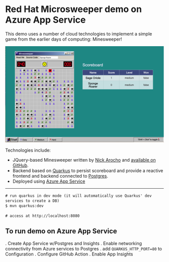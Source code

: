 Red Hat Microsweeper demo on Azure App Service
=========================

This demo uses a number of cloud technologies to implement a simple game from the earlier days of computing: Minesweeper!

![Screenshot](docs/microsweeper.png)

Technologies include:

* JQuery-based Minesweeper written by [Nick Arocho](http://www.nickarocho.com/) and [available on GitHub](https://github.com/nickarocho/minesweeper).
* Backend based on [Quarkus](https://quarkus.io) to persist scoreboard and provide a reactive frontend and backend connected to [Postgres](https://azure.microsoft.com/en-us/services/postgresql/).
* Deployed using [Azure App Service](https://azure.microsoft.com/en-us/services/app-service/)

-----------
```
# run quarkus in dev mode (it will automatically use Quarkus' dev services to create a DB)
$ mvn quarkus:dev

# access at http://localhost:8080
```

To run demo on Azure App Service
-----------
. Create App Service w/Postgres and Insights
. Enable networking connectivity from Azure services to Postgres
. add `QUARKUS_HTTP_PORT=80` to Configuration
. Configure GitHub Action
. Enable App Insights